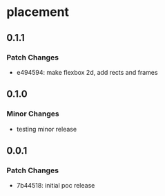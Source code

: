 # placement

## 0.1.1

### Patch Changes

- e494594: make flexbox 2d, add rects and frames

## 0.1.0

### Minor Changes

- testing minor release

## 0.0.1

### Patch Changes

- 7b44518: initial poc release
